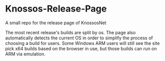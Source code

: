# Knossos-Release-Page
A small repo for the release page of KnossosNet

The most recent release's builds are split by os.  The page also automatically detects the current OS in order to simplify the process of choosing a build for users.  Some Windows ARM users will still see the site pick x64 builds based on the browser in use, but those builds can run on ARM via emulation.


